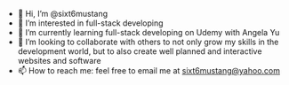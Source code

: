 - 👋 Hi, I’m @sixt6mustang
- 👀 I’m interested in full-stack developing
- 🌱 I’m currently learning full-stack developing on Udemy with Angela Yu
- 💞️ I’m looking to collaborate with others to not only grow my skills in the development world, but to also create well planned and interactive websites and software
- 📫 How to reach me:  feel free to email me at sixt6mustang@yahoo.com

<!---
sixt6mustang/sixt6mustang is a ✨ special ✨ repository because its `README.md` (this file) appears on your GitHub profile.
You can click the Preview link to take a look at your changes.
--->
